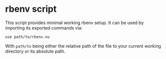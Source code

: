 # rbenv script

This script provides minimal working rbenv setup.
It can be used by importing its exported commands via:

```
use path/to/rbenv.nu
```

With `path/to` being either the relative path of the file to your current working directory or its absolute path. 

